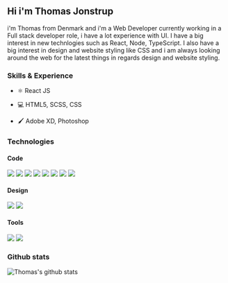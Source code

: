## Hi i'm Thomas Jonstrup
i'm Thomas from Denmark and i'm a Web Developer currently working in a Full stack developer role, i have a lot experience with UI. I have a big interest in new technlogies such as React, Node, TypeScript. I also have a big interest in design and website styling like CSS and i am always looking around the web for the latest things in regards design and website styling.

### Skills & Experience

- :atom_symbol: React JS

- :computer: HTML5, SCSS, CSS

- :paintbrush: Adobe XD, Photoshop

### Technologies

#### Code
![](https://img.shields.io/badge/Code-JavaScript-informational?style=flat&logo=javascript&logoColor=white&color=F7DF1E)
![](https://img.shields.io/badge/Code-React-informational?style=flat&logo=react&logoColor=white&color=61DAFB)
![](https://img.shields.io/badge/Code-ReactNative-informational?style=flat&logo=react.native&logoColor=white&color=61DAFB)
![](https://img.shields.io/badge/Code-NodeJS-informational?style=flat&logo=Node.js&logoColor=white&color=339933)
![](https://img.shields.io/badge/Code-CSS3-informational?style=flat&logo=css3&logoColor=white&color=1572B6)
![](https://img.shields.io/badge/Code-SASS-informational?style=flat&logo=sass&logoColor=white&color=CC6699)
![](https://img.shields.io/badge/Code-Wordpress-informational?style=flat&logo=wordpress&logoColor=white&color=21759B)
![](https://img.shields.io/badge/Code-HTML5-informational?style=flat&logo=html5&logoColor=white&color=E34F26)

#### Design
![](https://img.shields.io/badge/Design-AdobeXD-informational?style=flat&logo=adobe%20xd&logoColor=white&color=FF26BE)
![](https://img.shields.io/badge/Design-AdobePhotoshop-informational?style=flat&logo=adobe%20photoshop&logoColor=white&color=31A8FF)

#### Tools
![](https://img.shields.io/badge/Tools-VSCode-informational?style=flat&logo=visual-studio-code&logoColor=white&color=007ACC)
![](https://img.shields.io/badge/Tools-Netlify-informational?style=flat&logo=netlify&logoColor=white&color=00C7B7)



### Github stats

![Thomas's github stats](https://github-readme-stats.vercel.app/api?username=thomasjonstrup&show_icons=true)

<!--
**thomasjonstrup/thomasjonstrup** is a ✨ _special_ ✨ repository because its `README.md` (this file) appears on your GitHub profile.

Here are some ideas to get you started:

- 🔭 I’m currently working on ...
- 🌱 I’m currently learning ...
- 👯 I’m looking to collaborate on ...
- 🤔 I’m looking for help with ...
- 💬 Ask me about ...
- 📫 How to reach me: ...
- 😄 Pronouns: ...
- ⚡ Fun fact: ...
-->
